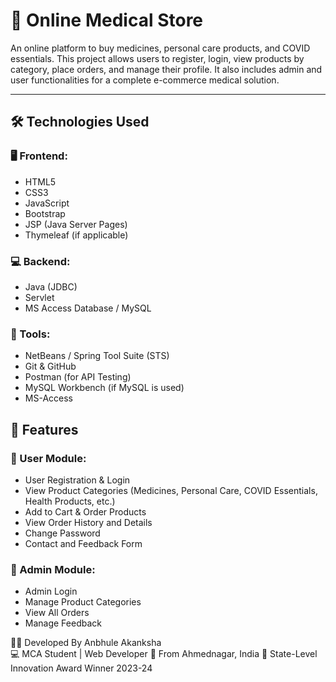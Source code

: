# 💊 Online Medical Store

An online platform to buy medicines, personal care products, and COVID essentials. This project allows users to register, login, view products by category, place orders, and manage their profile. It also includes admin and user functionalities for a complete e-commerce medical solution.

---

## 🛠️ Technologies Used

### 🖥️ Frontend:
- HTML5
- CSS3
- JavaScript
- Bootstrap
- JSP (Java Server Pages)
- Thymeleaf (if applicable)

### 💻 Backend:
- Java (JDBC)
- Servlet
- MS Access Database / MySQL

### 🧰 Tools:
- NetBeans / Spring Tool Suite (STS)
- Git & GitHub
- Postman (for API Testing)
- MySQL Workbench (if MySQL is used)
- MS-Access

## 🚀 Features

### 👤 User Module:
- User Registration & Login
- View Product Categories (Medicines, Personal Care, COVID Essentials, Health Products, etc.)
- Add to Cart & Order Products
- View Order History and Details
- Change Password
- Contact and Feedback Form

### 🔐 Admin Module:
- Admin Login
- Manage Product Categories
- View All Orders
- Manage Feedback

🙋‍♀️ Developed By
  Anbhule Akanksha  
💻 MCA Student | Web Developer
🏡 From Ahmednagar, India
🏅 State-Level Innovation Award Winner 2023-24



